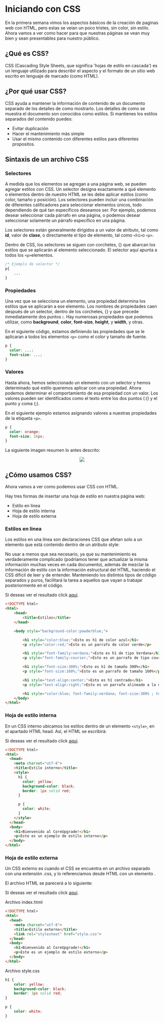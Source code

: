 # Iniciando con CSS

En la primera semana vimos los aspectos básicos de la creación de paginas web con HTML, pero estas se veían un poco tristes, sin color, sin estilo. Ahora vamos a ver como hacer para que nuestras páginas se vean muy bien y sean presentables para nuestro público.

## ¿Qué es CSS? 

CSS (Cascading Style Sheets, que significa 'hojas de estilo en cascada') es un lenguaje utilizado para describir el aspecto y el formato de un sitio web escrito en lenguaje de marcado (como HTML). 

## ¿Por qué usar CSS?

CSS ayuda a mantener la información de contenido de un documento separado de los detalles de como mostrarlo. Los detalles de como se muestra el documento son conocidos como estilos. Si mantienes los estilos separados del contenido puedes:

* Evitar duplicación
* Hacer el mantenimiento más simple
* Usar el mismo contenido con diferentes estilos para diferentes propositos.

## Sintaxis de un archivo CSS

### Selectores

A medida que los elementos se agregan a una página web, se pueden agregar estilos con CSS. Un selector designa exactamente a qué elemento o elementos dentro de nuestro HTML se les debe aplicar estilos (como color, tamaño y posición). Los selectores pueden incluir una combinación de diferentes calificadores para seleccionar elementos únicos, todo dependiendo de qué tan específicos deseamos ser. Por ejemplo, podemos desear seleccionar cada párrafo en una página, o podemos desear seleccionar solamente un párrafo específico en una página.

Los selectores están generalmente dirigidos a un valor de atributo, tal como __id__, valor de __clase__, o directamente el tipo de elemento, tal como `<h1>`o `<p>`.

Dentro de CSS, los selectores se siguen con corchetes, {} que abarcan los estilos que se aplicarán al elemento seleccionado. El selector aquí apunta a todos los `<p>`elementos.

```css
/* Ejemplo de selector */
p{
    ...
}
```

### Propiedades

Una vez que se selecciona un elemento, una propiedad determina los estilos que se aplicarán a ese elemento. Los nombres de propiedades caen después de un selector, dentro de los corchetes, {} y que precede inmediatamente dos puntos __:__. Hay numerosas propiedades que podemos utilizar, como __background__, __color__, __font-size__, __height__, y __width__, y otras. 

En el siguiente código, estamos definiendo las propiedades que se le aplicaran a todos los elementos `<p>` como el color y tamaño de fuente.

```css
p {
  color: ...;
  font-size: ...;
}
```

### Valores

Hasta ahora, hemos seleccionado un elemento con un selector y hemos determinado qué estilo queremos aplicar con una propiedad. Ahora podemos determinar el comportamiento de esa propiedad con un valor. Los valores pueden ser identificados como el texto entre los dos puntos (:() y el punto y coma (;). 

En el siguiente ejemplo estamos asignando valores a nuestras propiedades de la etiqueta `<p>`.


```css
p {
  color: orange;
  font-size: 16px;
}
```

La siguiente imagen resumen lo antes descrito:

<p align="center">
<img src="https://learn.shayhowe.com/assets/images/courses/html-css/building-your-first-web-page/css-syntax-outline.png">
</p>

## ¿Cómo usamos CSS?

Ahora vamos a ver como podemos usar CSS con HTML.

Hay tres formas de insertar una hoja de estilo en nuestra página web:

* Estilo en linea
* Hoja de estilo interna
* Hoja de estilo externa

### Estilos en linea

Los estilos en una línea son declaraciones CSS que afetan solo a un elemento que está contenido dentro de un atributo style:

No usar a menos que sea necesario, ya que su mantenimiento es verdaderamente complicado (podríamos tener que actualizar la misma información muchas veces en cada documento), además de mezclar la información de estilo con la información estructural del HTML, haciendo el CSS difícil de leer y de entender. Manteniendo los distintos tipos de código separados y puros, facilitará la tarea a aquellos que vayan a trabajar posteriormente en el código.

Si deseas ver el resultado click [aquí](https://codepen.io/gersongams/pen/ypqxyo).

```html
<!DOCTYPE html>
<html>
    <head>
        <title>Estilos</title>
    </head>

    <body style="background-color:powderblue;">

        <h1 style="color:blue;">Esto es h1 de color azul</h1>
        <p style="color:red;">Esto es un parrafo de color verde</p>

        <h1 style="font-family:verdana;">Esto es h1 de tipo Verdana</h1>
        <p style="font-family:courier;">Esto es un parrafo de tipo courier</p>

        <h1 style="font-size:300%;">Esto es h1 de tamaño 300%</h1>
        <p style="font-size:160%;">Esto es un parrafo de tamaño 160%</p>

        <h1 style="text-align:center;">Esto es h1 centrado</h1>
        <p style="text-align:right;">Esto es un parrafo alineado a la derecha</p>

        <h1 style="color:blue; font-family:verdana; font-size:300% ; text-align:center;"> Hackspace </h1>
    </body>
</html>
```

### Hoja de estilo interna

En un CSS interno ubicamos los estilos dentro de un elemento 
`<style>`, en el apartado HTML head. Así, el HTML se escribirá:

Si deseas ver el resultado click [aquí](https://codepen.io/gersongams/pen/WdKgGp).


```html
<!DOCTYPE html>
<html>
  <head>
    <meta charset="utf-8">
    <title>Estilo interno</title>
    <style>
      h1 {
        color: yellow;
        background-color: black;
        border: 1px solid red;
      }

      p {
        color: white;
      }
    </style>
  </head>
  <body>
    <h1>Bienvenido al CoreUpgrade!</h1>
    <p>Este es un ejemplo de estilo interno</p>
  </body>
</html>
```

### Hoja de estilo externa

Un CSS externo es cuando el CSS se encuentra en un archivo separado con una extensión .css, y lo referenciamos desde HTML con un elemento <link>. 

El archivo HTML se parecerá a lo siguiente:

Si deseas ver el resultado click [aquí](https://codepen.io/gersongams/pen/BJPOWL).

Archivo index.html

```html
<!DOCTYPE html>
<html>
  <head>
    <meta charset="utf-8">
    <title>Estilo externo</title>
    <link rel="stylesheet" href="style.css">
  </head>
  <body>
    <h1>Bienvenido al CoreUpgrade!</h1>
    <p>Este es un ejemplo de estilo externo</p>
  </body>
</html>
```

Archivo style.css

```css
h1 {
    color: yellow;
    background-color: black;
    border: 1px solid red;
}

p {
    color: white;
}
```
